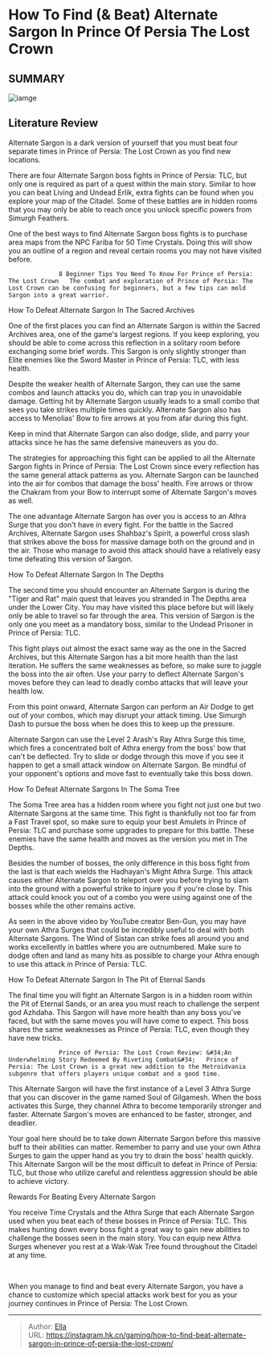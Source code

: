 # How To Find (&amp; Beat) Alternate Sargon In Prince Of Persia The Lost Crown


## SUMMARY 

![iamge](https://static1.srcdn.com/wordpress/wp-content/uploads/2024/01/how-to-find-beat-alternate-sargon-in-prince-of-persia-the-lost-crown.jpg)

## Literature Review

Alternate Sargon is a dark version of yourself that you must beat four separate times in Prince of Persia: The Lost Crown as you find new locations.





There are four Alternate Sargon boss fights in Prince of Persia: TLC, but only one is required as part of a quest within the main story. Similar to how you can beat Living and Undead Erlik, extra fights can be found when you explore your map of the Citadel. Some of these battles are in hidden rooms that you may only be able to reach once you unlock specific powers from Simurgh Feathers.






One of the best ways to find Alternate Sargon boss fights is to purchase area maps from the NPC Fariba for 50 Time Crystals. Doing this will show you an outline of a region and reveal certain rooms you may not have visited before.




                  8 Beginner Tips You Need To Know For Prince of Persia: The Lost Crown   The combat and exploration of Prince of Persia: The Lost Crown can be confusing for beginners, but a few tips can mold Sargon into a great warrior.   


 How To Defeat Alternate Sargon In The Sacred Archives 
          

One of the first places you can find an Alternate Sargon is within the Sacred Archives area, one of the game&#39;s largest regions. If you keep exploring, you should be able to come across this reflection in a solitary room before exchanging some brief words. This Sargon is only slightly stronger than Elite enemies like the Sword Master in Prince of Persia: TLC, with less health.




Despite the weaker health of Alternate Sargon, they can use the same combos and launch attacks you do, which can trap you in unavoidable damage. Getting hit by Alternate Sargon usually leads to a small combo that sees you take strikes multiple times quickly. Alternate Sargon also has access to Menolias&#39; Bow to fire arrows at you from afar during this fight.



Keep in mind that Alternate Sargon can also dodge, slide, and parry your attacks since he has the same defensive maneuvers as you do.




The strategies for approaching this fight can be applied to all the Alternate Sargon fights in Prince of Persia: The Lost Crown since every reflection has the same general attack patterns as you. Alternate Sargon can be launched into the air for combos that damage the boss&#39; health. Fire arrows or throw the Chakram from your Bow to interrupt some of Alternate Sargon&#39;s moves as well.

The one advantage Alternate Sargon has over you is access to an Athra Surge that you don&#39;t have in every fight. For the battle in the Sacred Archives, Alternate Sargon uses Shahbaz&#39;s Spirit, a powerful cross slash that strikes above the boss for massive damage both on the ground and in the air. Those who manage to avoid this attack should have a relatively easy time defeating this version of Sargon.






 How To Defeat Alternate Sargon In The Depths 
          

The second time you should encounter an Alternate Sargon is during the &#34;Tiger and Rat&#34; main quest that leaves you stranded in The Depths area under the Lower City. You may have visited this place before but will likely only be able to travel so far through the area. This version of Sargon is the only one you meet as a mandatory boss, similar to the Undead Prisoner in Prince of Persia: TLC.

This fight plays out almost the exact same way as the one in the Sacred Archives, but this Alternate Sargon has a bit more health than the last iteration. He suffers the same weaknesses as before, so make sure to juggle the boss into the air often. Use your parry to deflect Alternate Sargon&#39;s moves before they can lead to deadly combo attacks that will leave your health low.






From this point onward, Alternate Sargon can perform an Air Dodge to get out of your combos, which may disrupt your attack timing. Use Simurgh Dash to pursue the boss when he does this to keep up the pressure.




Alternate Sargon can use the Level 2 Arash&#39;s Ray Athra Surge this time, which fires a concentrated bolt of Athra energy from the boss&#39; bow that can&#39;t be deflected. Try to slide or dodge through this move if you see it happen to get a small attack window on Alternate Sargon. Be mindful of your opponent&#39;s options and move fast to eventually take this boss down.



 How To Defeat Alternate Sargons In The Soma Tree 

 

The Soma Tree area has a hidden room where you fight not just one but two Alternate Sargons at the same time. This fight is thankfully not too far from a Fast Travel spot, so make sure to equip your best Amulets in Prince of Persia: TLC and purchase some upgrades to prepare for this battle. These enemies have the same health and moves as the version you met in The Depths.




Besides the number of bosses, the only difference in this boss fight from the last is that each wields the Hadhayan&#39;s Might Athra Surge. This attack causes either Alternate Sargon to teleport over you before trying to slam into the ground with a powerful strike to injure you if you&#39;re close by. This attack could knock you out of a combo you were using against one of the bosses while the other remains active.

As seen in the above video by YouTube creator Ben-Gun, you may have your own Athra Surges that could be incredibly useful to deal with both Alternate Sargons. The Wind of Sistan can strike foes all around you and works excellently in battles where you are outnumbered. Make sure to dodge often and land as many hits as possible to charge your Athra enough to use this attack in Prince of Persia: TLC.



 How To Defeat Alternate Sargon In The Pit of Eternal Sands 
          




The final time you will fight an Alternate Sargon is in a hidden room within the Pit of Eternal Sands, or an area you must reach to challenge the serpent god Azhdaha. This Sargon will have more health than any boss you&#39;ve faced, but with the same moves you will have come to expect. This boss shares the same weaknesses as Prince of Persia: TLC, even though they have new tricks.

                  Prince of Persia: The Lost Crown Review: &#34;An Underwhelming Story Redeemed By Riveting Combat&#34;   Prince of Persia: The Lost Crown is a great new addition to the Metroidvania subgenre that offers players unique combat and a good time.   

This Alternate Sargon will have the first instance of a Level 3 Athra Surge that you can discover in the game named Soul of Gilgamesh. When the boss activates this Surge, they channel Athra to become temporarily stronger and faster. Alternate Sargon&#39;s moves are enhanced to be faster, stronger, and deadlier.

Your goal here should be to take down Alternate Sargon before this massive buff to their abilities can matter. Remember to parry and use your own Athra Surges to gain the upper hand as you try to drain the boss&#39; health quickly. This Alternate Sargon will be the most difficult to defeat in Prince of Persia: TLC, but those who utilize careful and relentless aggression should be able to achieve victory.






 Rewards For Beating Every Alternate Sargon 
          

You receive Time Crystals and the Athra Surge that each Alternate Sargon used when you beat each of these bosses in Prince of Persia: TLC. This makes hunting down every boss fight a great way to gain new abilities to challenge the bosses seen in the main story. You can equip new Athra Surges whenever you rest at a Wak-Wak Tree found throughout the Citadel at any time.

​​​​​​​

When you manage to find and beat every Alternate Sargon, you have a chance to customize which special attacks work best for you as your journey continues in Prince of Persia: The Lost Crown.



---

> Author: [Ella](https://instagram.hk.cn/)  
> URL: https://instagram.hk.cn/gaming/how-to-find-beat-alternate-sargon-in-prince-of-persia-the-lost-crown/  

